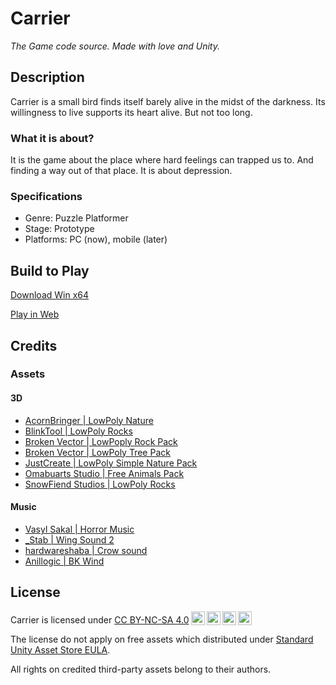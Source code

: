 # Carrier
*The Game code source. Made with love and Unity.*

## Description
Carrier is a small bird finds itself barely alive in the midst of the darkness. Its willingness to live supports its heart alive. But not too long.

### What it is about?
It is the game about the place where hard feelings can trapped us to. And finding a way out of that place. It is about depression.

### Specifications
- Genre: Puzzle Platformer
- Stage: Prototype
- Platforms: PC (now), mobile (later)

## Build to Play
[Download Win x64]()

[Play in Web]()

## Credits
### Assets
#### 3D
+ [AcornBringer | LowPoly Nature](https://assetstore.unity.com/packages/3d/environments/simplistic-low-poly-nature-93894)
+ [BlinkTool | LowPoly Rocks](https://assetstore.unity.com/packages/3d/environments/landscapes/low-poly-rocks-multiple-variants-254461)
+ [Broken Vector | LowPoply Rock Pack](https://assetstore.unity.com/packages/3d/environments/low-poly-rock-pack-57874)
+ [Broken Vector | LowPoly Tree Pack](https://assetstore.unity.com/packages/3d/vegetation/trees/low-poly-tree-pack-57866)
+ [JustCreate | LowPoly Simple Nature Pack](https://assetstore.unity.com/packages/3d/environments/landscapes/low-poly-simple-nature-pack-162153)
+ [Omabuarts Studio | Free Animals Pack](https://assetstore.unity.com/packages/3d/characters/animals/quirky-series-free-animals-pack-178235)
+ [SnowFiend Studios | LowPoly Rocks](https://assetstore.unity.com/packages/3d/environments/lowpoly-rocks-137970)

#### Music
+ [Vasyl Sakal | Horror Music](https://freesound.org/people/Vasyl_Sakal/sounds/713152/)
+ [_Stab | Wing Sound 2](https://freesound.org/people/_stubb/sounds/389633/)
+ [hardwareshaba | Crow sound](https://freesound.org/people/hardwareshaba/sounds/577870/)
+ [Anillogic | BK Wind](https://freesound.org/people/Anillogic/sounds/122319/)

## License
 <p xmlns:cc="http://creativecommons.org/ns#" xmlns:dct="http://purl.org/dc/terms/"><span property="dct:title">Carrier</span> is licensed under <a href="http://creativecommons.org/licenses/by-nc-sa/4.0/?ref=chooser-v1" target="_blank" rel="license noopener noreferrer" style="display:inline-block;">CC BY-NC-SA 4.0<img style="height:22px!important;margin-left:3px;vertical-align:text-bottom;" src="https://mirrors.creativecommons.org/presskit/icons/cc.svg?ref=chooser-v1"><img style="height:22px!important;margin-left:3px;vertical-align:text-bottom;" src="https://mirrors.creativecommons.org/presskit/icons/by.svg?ref=chooser-v1"><img style="height:22px!important;margin-left:3px;vertical-align:text-bottom;" src="https://mirrors.creativecommons.org/presskit/icons/nc.svg?ref=chooser-v1"><img style="height:22px!important;margin-left:3px;vertical-align:text-bottom;" src="https://mirrors.creativecommons.org/presskit/icons/sa.svg?ref=chooser-v1"></a></p>

The license do not apply on free assets which distributed under [Standard Unity Asset Store EULA](https://unity.com/legal/as-terms).

All rights on credited third-party assets belong to their authors.
